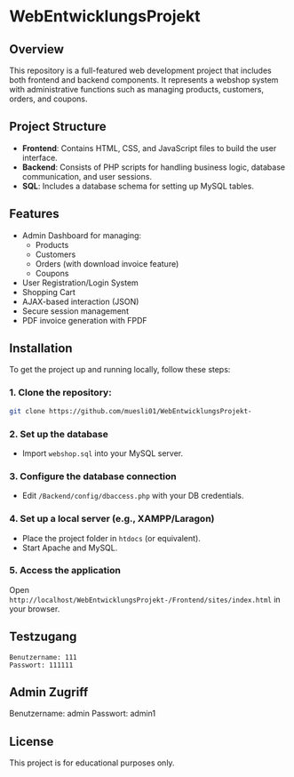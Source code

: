 # WebEntwicklungsProjekt

## Overview
This repository is a full-featured web development project that includes both frontend and backend components.
It represents a webshop system with administrative functions such as managing products, customers, orders, and coupons.

## Project Structure
- **Frontend**: Contains HTML, CSS, and JavaScript files to build the user interface.
- **Backend**: Consists of PHP scripts for handling business logic, database communication, and user sessions.
- **SQL**: Includes a database schema for setting up MySQL tables.

## Features
- Admin Dashboard for managing:
  - Products
  - Customers
  - Orders (with download invoice feature)
  - Coupons
- User Registration/Login System
- Shopping Cart
- AJAX-based interaction (JSON)
- Secure session management
- PDF invoice generation with FPDF

## Installation

To get the project up and running locally, follow these steps:

### 1. Clone the repository:
```bash
git clone https://github.com/muesli01/WebEntwicklungsProjekt-
```

### 2. Set up the database
- Import `webshop.sql` into your MySQL server.

### 3. Configure the database connection
- Edit `/Backend/config/dbaccess.php` with your DB credentials.

### 4. Set up a local server (e.g., XAMPP/Laragon)
- Place the project folder in `htdocs` (or equivalent).
- Start Apache and MySQL.

### 5. Access the application
Open `http://localhost/WebEntwicklungsProjekt-/Frontend/sites/index.html` in your browser.

## Testzugang
```
Benutzername: 111
Passwort: 111111
```
## Admin Zugriff
Benutzername: admin
Passwort: admin1
## License
This project is for educational purposes only.
